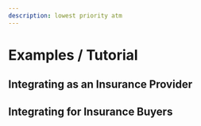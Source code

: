 ```yaml
---
description: lowest priority atm
---
```


# Examples / Tutorial

## Integrating as an Insurance Provider 

## Integrating for Insurance Buyers

